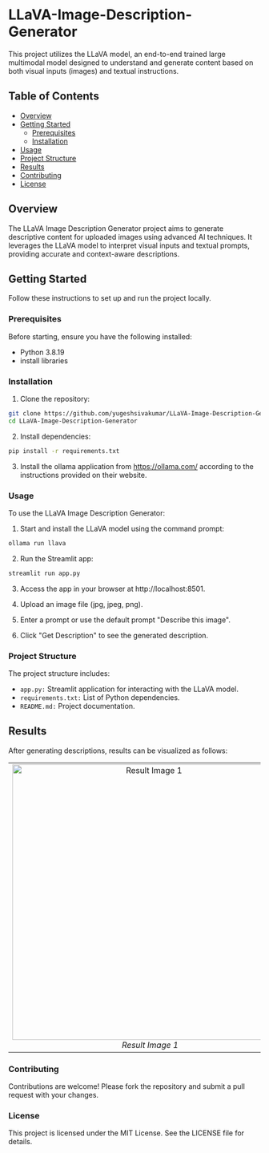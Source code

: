 # LLaVA-Image-Description-Generator
This project utilizes the LLaVA model, an end-to-end trained large multimodal model designed to understand and generate content based on both visual inputs (images) and textual instructions.

## Table of Contents

- [Overview](#overview)
- [Getting Started](#getting-started)
  - [Prerequisites](#prerequisites)
  - [Installation](#installation)
- [Usage](#usage)
- [Project Structure](#project-structure)
- [Results](#results)
- [Contributing](#contributing)
- [License](#license)

## Overview

The LLaVA Image Description Generator project aims to generate descriptive content for uploaded images using advanced AI techniques. It leverages the LLaVA model to interpret visual inputs and textual prompts, providing accurate and context-aware descriptions.

## Getting Started

Follow these instructions to set up and run the project locally.

### Prerequisites

Before starting, ensure you have the following installed:
- Python 3.8.19
- install libraries

### Installation

1. Clone the repository:
```bash
git clone https://github.com/yugeshsivakumar/LLaVA-Image-Description-Generator.git
cd LLaVA-Image-Description-Generator
```
2. Install dependencies:
```bash
pip install -r requirements.txt
```
3. Install the ollama application from https://ollama.com/ according to the instructions provided on their website.
### Usage
To use the LLaVA Image Description Generator:

1. Start and install the LLaVA model using the command prompt:
```bash
ollama run llava
```
2. Run the Streamlit app:

```bash
streamlit run app.py
```
3. Access the app in your browser at http://localhost:8501.

4. Upload an image file (jpg, jpeg, png).

5. Enter a prompt or use the default prompt "Describe this image".

6. Click "Get Description" to see the generated description.

### Project Structure
The project structure includes:

- `app.py:` Streamlit application for interacting with the LLaVA model.
- `requirements.txt:` List of Python dependencies.
- `README.md:` Project documentation.
## Results

After generating descriptions, results can be visualized as follows:

<table>
  <tr>
    <td style="text-align:center">
      <img src="https://github.com/yugeshsivakumar/LLaVA-Image-Description-Generator/assets/156910899/3efe1ceb-9330-40bd-a4bd-f05f68798a12" alt="Result Image 1" style="width: 550px;">
      <br>
      <em>Result Image 1</em>
    </td>
    <td style="text-align:center">
      <img src="https://github.com/yugeshsivakumar/LLaVA-Image-Description-Generator/assets/156910899/3f51588f-d334-42a5-a0f6-cb3cb84076fd" alt="Result Image 2" style="width: 550px;">
      <br>
      <em>Result Image 2</em>
    </td>
  </tr>
</table>









### Contributing
Contributions are welcome! Please fork the repository and submit a pull request with your changes.

### License
This project is licensed under the MIT License. See the LICENSE file for details.
